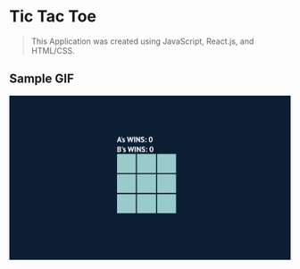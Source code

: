 # Tic Tac Toe

> This Application was created using JavaScript, React.js, and HTML/CSS.

## Sample GIF

![Tic Tac Toe ](https://raw.githubusercontent.com/Shobhit1338/Tic-Tac-Toe-using-React/main/TicTacToe.gif)

